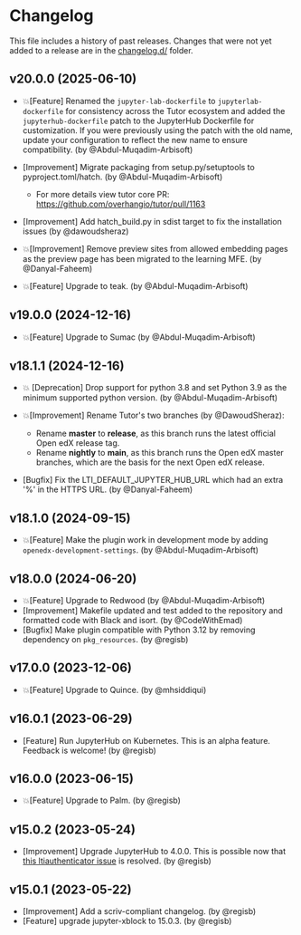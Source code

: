 # Changelog

This file includes a history of past releases. Changes that were not yet added to a release are in the [changelog.d/](./changelog.d) folder.

<!--
⚠️ DO NOT ADD YOUR CHANGES TO THIS FILE! (unless you want to modify existing changelog entries in this file)
Changelog entries are managed by scriv. After you have made some changes to this plugin, create a changelog entry with:

    scriv create

Edit and commit the newly-created file in changelog.d.

If you need to create a new release, create a separate commit just for that. It is important to respect these
instructions, because git commits are used to generate release notes:
  - Modify the version number in `__about__.py`.
  - Collect changelog entries with `scriv collect`
  - The title of the commit should be the same as the new version: "vX.Y.Z".
-->

<!-- scriv-insert-here -->

<a id='changelog-20.0.0'></a>
## v20.0.0 (2025-06-10)

- 💥[Feature] Renamed the `jupyter-lab-dockerfile` to `jupyterlab-dockerfile` for consistency across the Tutor ecosystem and added the `jupyterhub-dockerfile` patch to the JupyterHub Dockerfile for customization. If you were previously using the patch with the old name, update your configuration to reflect the new name to ensure compatibility. (by @Abdul-Muqadim-Arbisoft)

- [Improvement] Migrate packaging from setup.py/setuptools to pyproject.toml/hatch. (by @Abdul-Muqadim-Arbisoft)
  - For more details view tutor core PR: https://github.com/overhangio/tutor/pull/1163

- [Improvement] Add hatch_build.py in sdist target to fix the installation issues (by @dawoudsheraz)

- 💥[Improvement] Remove preview sites from allowed embedding pages as the preview page has been migrated to the learning MFE. (by @Danyal-Faheem)

- 💥[Feature] Upgrade to teak. (by @Abdul-Muqadim-Arbisoft)

<a id='changelog-19.0.0'></a>
## v19.0.0 (2024-12-16)

- 💥[Feature] Upgrade to Sumac (by @Abdul-Muqadim-Arbisoft)

<a id='changelog-18.1.1'></a>
## v18.1.1 (2024-12-16)

- 💥 [Deprecation] Drop support for python 3.8 and set Python 3.9 as the minimum supported python version. (by @Abdul-Muqadim-Arbisoft)

- 💥[Improvement] Rename Tutor's two branches (by @DawoudSheraz):
  * Rename **master** to **release**, as this branch runs the latest official Open edX release tag.
  * Rename **nightly** to **main**, as this branch runs the Open edX master branches, which are the basis for the next Open edX release.

- [Bugfix] Fix the LTI_DEFAULT_JUPYTER_HUB_URL which had an extra '%' in the HTTPS URL. (by @Danyal-Faheem)

<a id='changelog-18.1.0'></a>
## v18.1.0 (2024-09-15)

- 💥[Feature] Make the plugin work in development mode by adding `openedx-development-settings`. (by @Abdul-Muqadim-Arbisoft)

<a id='changelog-18.0.0'></a>
## v18.0.0 (2024-06-20)

- 💥[Feature] Upgrade to Redwood (by @Abdul-Muqadim-Arbisoft)
- [Improvement] Makefile updated and test added to the repository and formatted code with Black and isort. (by @CodeWithEmad)
- [Bugfix] Make plugin compatible with Python 3.12 by removing dependency on `pkg_resources`. (by @regisb)

<a id='changelog-17.0.0'></a>
## v17.0.0 (2023-12-06)

- 💥[Feature] Upgrade to Quince. (by @mhsiddiqui)

<a id='changelog-16.0.1'></a>
## v16.0.1 (2023-06-29)

- [Feature] Run JupyterHub on Kubernetes. This is an alpha feature. Feedback is welcome! (by @regisb)

<a id='changelog-16.0.0'></a>
## v16.0.0 (2023-06-15)

- 💥[Feature] Upgrade to Palm. (by @regisb)

<a id='changelog-15.0.2'></a>
## v15.0.2 (2023-05-24)

- [Improvement] Upgrade JupyterHub to 4.0.0. This is possible now that [this ltiauthenticator issue](https://github.com/jupyterhub/ltiauthenticator/issues/157) is resolved. (by @regisb)

<a id='changelog-15.0.1'></a>
## v15.0.1 (2023-05-22)

- [Improvement] Add a scriv-compliant changelog. (by @regisb)
- [Feature] upgrade jupyter-xblock to 15.0.3. (by @regisb)

